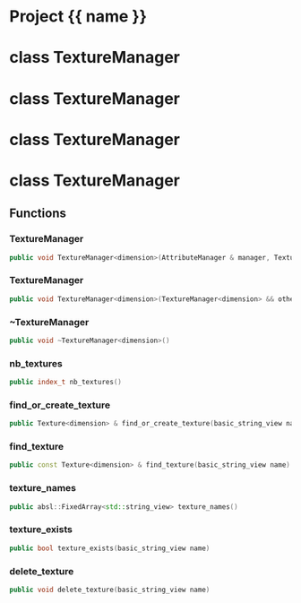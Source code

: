 <script setup>
import {useRoute} from 'vitepress'
const {path} = useRoute()
const tokens = path.split('/')
const words = tokens[2].split('-');
for (let i = 0; i < words.length; i++) {
    words[i] = words[i].charAt(0).toUpperCase() + words[i].slice(1);
    words[i] = words[i].replace('geode', 'Geode')
}
const name = words.join('-');
</script>
# Project {{ name }}

# class TextureManager


# class TextureManager


# class TextureManager


# class TextureManager


## Functions

### TextureManager

```cpp
public void TextureManager<dimension>(AttributeManager & manager, TextureStorage<dimension> & textures)
```


### TextureManager

```cpp
public void TextureManager<dimension>(TextureManager<dimension> && other)
```


### ~TextureManager

```cpp
public void ~TextureManager<dimension>()
```


### nb_textures

```cpp
public index_t nb_textures()
```


### find_or_create_texture

```cpp
public Texture<dimension> & find_or_create_texture(basic_string_view name)
```


### find_texture

```cpp
public const Texture<dimension> & find_texture(basic_string_view name)
```


### texture_names

```cpp
public absl::FixedArray<std::string_view> texture_names()
```


### texture_exists

```cpp
public bool texture_exists(basic_string_view name)
```


### delete_texture

```cpp
public void delete_texture(basic_string_view name)
```




